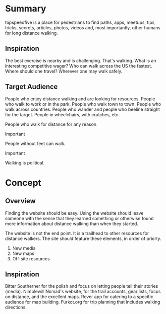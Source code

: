 # Summary
topspeedfive is a place for pedestrians to find paths, apps, meetups, tips, tricks, secrets, articles, photos, videos and, most importantly, other humans for long distance walking. 

## Inspiration
The best exercise is nearby and is challenging. That's walking. What is an interesting competitive wager? Who can walk across the US the fastest. Where should one travel? Wherever one may walk safely.

## Target Audience
People who enjoy distance walking and are looking for resources. People who walk to work or in the park. People who walk town to town. People who walk across countries. People who wander and people who beeline straight for the target. People in wheelchairs, with crutches, etc.

People who walk for distance for any reason.

> [!IMPORTANT]
> People without feet can walk.

> [!IMPORTANT]
> Walking is political.

# Concept

## Overview
Finding the website should be easy. Using the website should leave someone with the sense that they learned something or otherwise found more information about distance walking than when they started.

The website is not the end point. It is a trailhead to other resources for distance walkers. The site should feature these elements, in order of priorty.

1. New media
2. New maps
3. Off-site resources

## Inspiration
Bitter Southerner for the polish and focus on letting people tell their stories (media). Nimblewill Nomad's website, for the trail accounts, gear lists, focus on distance, and the excellent maps. Rever app for catering to a specific audience for map building. Furkot.org for trip planning that includes walking directions.

